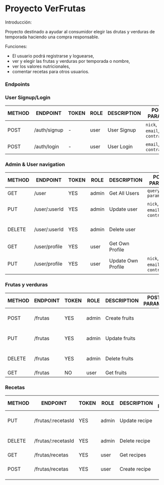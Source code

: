# Proyecto VerFrutas

Introducción:

Proyecto destinado a ayudar al consumidor elegir las drutas y verduras de temporada haciendo una compra responsable.

Funciones:
* El usuario podrá registrarse y loguearse,
* ver y elegir las frutas y verduras por temporada o nombre,
* ver los valores nutricionales,
* comentar recetas para otros usuarios.

### Endpoints

### User Signup/Login

METHOD | ENDPOINT           | TOKEN | ROLE  | DESCRIPTION              | POST PARAMS                                  | RETURNS
-------|--------------------|-------|-------|--------------------------|----------------------------------------------|--------------------
POST   | /auth/signup       | -     | user  | User Signup              | `nick`, `email`, `contraseña`                | { token: `token` }
POST   | /auth/login        | -     | user  | User Login               | `email`, `contraseña`                        | { token: `token` }

### Admin & User navigation

METHOD | ENDPOINT           | TOKEN | ROLE     | DESCRIPTION           | POST PARAMS                                  | RETURNS
-------|--------------------|-------|----------|-----------------------|----------------------------------------------|--------------------
GET    | /user              | YES   | admin    | Get All Users         | `query params`                               | [{user}]
PUT    | /user/:userId      | YES   | admin    | Update user           | `nick`, `email`, `contraseña`                | {message: 'user updated'}
DELETE | /user/:userId      | YES   | admin    | Delete user           |                                              | {message: 'user deleted'}
GET    | /user/profile      | YES   | user     | Get Own Profile       |                                              | {user}
PUT    | /user/profile      | YES   | user     | Update Own Profile    | `nick`, `email`, `contraseña`                | {message: 'user updated'}

### Frutas y verduras

METHOD | ENDPOINT           | TOKEN | ROLE     | DESCRIPTION           | POST PARAMS                                  | RETURNS
-------|--------------------|-------|----------|-----------------------|----------------------------------------------|--------------------
POST   | /frutas            | YES   | admin    | Create fruits         |                                              | {message: 'fruit created'}
PUT    | /frutas            | YES   | admin    | Update fruits         |                                              | {message: 'fruit updated'}
DELETE | /frutas            | YES   | admin    | Delete fruits         |                                              | {message: 'fruit deleted'}
GET    | /frutas            | NO    | user     | Get fruits            |                                              | [{fruits}]

### Recetas

METHOD | ENDPOINT           | TOKEN | ROLE     | DESCRIPTION           | POST PARAMS                                  | RETURNS
-------|--------------------|-------|----------|-----------------------|----------------------------------------------|--------------------
PUT    | /frutas/:recetasId | YES   | admin    | Update recipe         |                                              | {message: 'recipe updated'}
DELETE | /frutas/:recetasId | YES   | admin    | Delete recipe         |                                              | {message: 'recipe deleted'}
GET    | /frutas/recetas    | YES   | user     | Get recipes           |                                              | [{recipes}]
POST   | /frutas/recetas    | YES   | user     | Create recipe         |                                              | {message: 'recipe created'}
